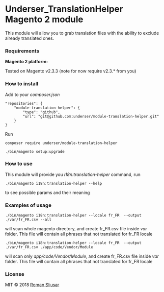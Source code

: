 # Underser_TranslationHelper Magento 2 module

This module will allow you to grab translation files with the ability to exclude already translated ones.

### Requirements

**Magento 2 platform:**

Tested on Magento v2.3.3 (note for now require v2.3.* from you)

### How to install

Add to your *composer.json*
```
"repositories": {
    "module-translation-helper": {
        "type": "github",
        "url": "git@github.com:underser/module-translation-helper.git"
    }
}
```

Run
```
composer require underser/module-translation-helper

./bin/magento setup:upgrade
```

### How to use

This module will provide you *i18n:translation-helper* command, run
```
./bin/magento i18n:translation-helper --help
```
to see possible params and their meaning

### Examples of usage

```
./bin/magento i18n:translation-helper --locale fr_FR  --output ./var/fr_FR.csv --all
```
will scan whole magento directory, and create fr_FR.csv file inside *var* folder. This file will contain all phrases that not translated for fr_FR locale

```
./bin/magento i18n:translation-helper --locale fr_FR  --output ./var/fr_FR.csv ./app/code/Vendor/Module
```
will scan only *app/code/Vendor/Module*, and create fr_FR.csv file inside *var* folder. This file will contain all phrases that not translated for fr_FR locale

### License

MIT © 2018 [Roman Sliusar](https://github.com/underser/)
